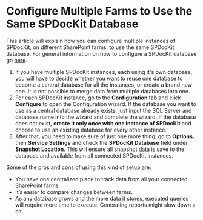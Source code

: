 # Configure Multiple Farms to Use the Same SPDocKit Database

This article will explain how you can configure multiple instances of SPDocKit, on different SharePoint farms, to use the same SPDocKit database. For general information on how to configure a SPDocKit database go [here](configure-multiple-farms-to-use-same-spdockit-database.md#internal/configuration/configure-spdockit-database/).

1. If you have multiple SPDocKit instances, each using it's own database, you will have to decide whether you want to reuse one database to become a central database for all the instances, or create a brand new one. It is not possible to merge data from multiple databases into one.
2. For each SPDocKit instance, go to the **Configuration** tab and click **Configure** to open the Configuration wizard. If the database you want to use as a central database already exists, just input the SQL Server and database name into the wizard and complete the wizard. If the database does not exist, **create it only once with one instance of SPDocKit** and choose to use an existing database for every other instance.
3. After that, you need to make sure of just one more thing: go to **Options**, then **Service Settings** and check the **SPDocKit Database** field under **Snapshot Location**. This will ensure all snapshot data is save to the database and available from all connected SPDocKit instances.

Some of the pros and cons of using this kind of setup are:

* You have one centralized place to track data from all your connected SharePoint farms.
* It’s easier to compare changes between farms.
* As any database grows and the more data it stores, executed queries will require more time to execute. Generating reports might slow down a bit.

